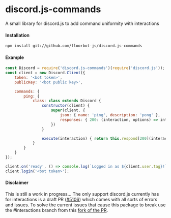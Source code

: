 # discord.js-commands

A small library for discord.js to add command uniformity with interactions

#### Installation

```bash
npm install git://github.com/floorbot-js/discord.js-commands
```

#### Example

```js
const Discord = require('discord.js-commands')(require('discord.js'));
const client = new Discord.Client({
    token: '<bot token>',
    publicKey: '<bot public key>',

    commands: {
        ping: {
            class: class extends Discord {
                constructor(client) {
                    super(client, {
                        json: { name: 'ping', description: 'pong' },
                        responses: { 200: (interaction, options) => interaction.reply('pong!') }
                    })
                }

                execute(interaction) { return this.respond[200](interaction) }
            }
        }
    }
});

client.on('ready', () => console.log(`Logged in as ${client.user.tag}!`));
client.login('<bot token>');
```

#### Disclaimer

This is still a work in progress...
The only support discord.js currently has for interactions is a draft PR ([#5106](https://github.com/discordjs/discord.js/pull/5106)) which comes with all sorts of errors and issues.
To solve the current issues that cause this package to break use the #interactions branch from this [fork of the PR](https://github.com/floorbot-js/discord.js/tree/interactions).
